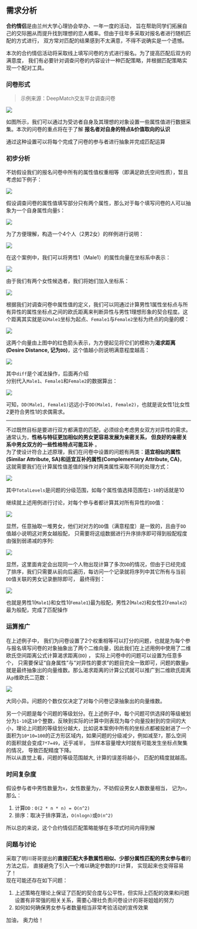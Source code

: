 ## 需求分析
  
**合约情侣**是由兰州大学心理协会举办、一年一度的活动， 旨在帮助同学们拓展自己的交际圈从而提升找到理想的恋人概率。但由于往年多采取对报名者进行随机匹配的方式进行， 双方常对匹配的结果感到不太满意，不得不说确实是一个遗憾。
  
本次的合约情侣活动将采取线上填写问卷的方式进行报名。为了提高匹配后双方的满意度， 我们有必要针对调查问卷的内容设计一种匹配策略，并根据匹配策略实现一个配对工具。
  
### 问卷形式
  
> 示例来源：DeepMatch交友平台调查问卷
  
![](images/demand/QQ20201011-0.png)
  
如图所示，我们可以通过为受访者自身及其理想的对象设置一些属性值进行数据采集。本次的问卷的重点将在于了解 **报名者对自身的特点&价值取向的认识**
  
通过这种设置可以将每个完成了问卷的参与者进行抽象并完成匹配运算
  
### 初步分析
  
不妨假设我们的报名问卷中所有的属性值权重相等（即满足欧氏空间性质），暂且考虑如下例子：
  
![](images/demand/2Dexample.png)
  
假设调查问卷的属性值填写部分只有两个属性，那么对于每个填写问卷的人可以抽象为一个自身属性向量`S`：
  
![](images/demand/Vec2Attri.svg)
 
为了方便理解，构造一个4个人（2男2女）的样例进行说明：
  
![](images/demand/2m2fsample.svg)
  
在这个案例中，我们可以将男性1（Male1）的属性向量在坐标系中表示：
  
![](images/demand/male1.png)
  
由于我们有两个女性候选者，我们将她们加入坐标系：
  
![](images/demand/m1f1f2.png)
  
根据我们对调查问卷中属性值的定义，我们可以同通过计算男性1属性坐标点与所有异性的属性坐标点之间的欧氏距离来判断异性与男性1理想形象的契合程度。这个距离其实就是以`Male1`坐标为起点、`Female1`与`Female2`坐标为终点的向量的模：
  
![](images/demand/m1f1f2-DD.png)

这两个向量由上图中的红色箭头表示，为方便起见将它们的模称为**渴求距离(Desire Distance, 记为`DD`)**，这个值越小则说明满意程度越高：
  
![](images/demand/DDEq.svg)
  
其中`diff`是个减法操作，后面再介绍  
分别代入`Male1`、`Female1`和`Female2`的数据算出：
  
![](images/demand/m1f1f2res.svg)
  
可知，`DD(Male1, Female1)`远远小于`DD(Male1, Female2)`，也就是说女性1比女性2更符合男性1的求偶需求。
  
---  
  
不过既然目标是要进行双方都满意的匹配，必须综合考虑男女双方对异性的需求。通常认为，**性格与特征更加相似的男女更容易发展为亲密关系， 但良好的亲密关系中男女双方的一些性格特点可能互补** 。  
为了使设计符合上述原理，我们在问卷中设置的问题有两类：**适宜相似的属性(Similar Attribute, SA)**和**适宜互补的属性(Complementary Attribute, CA)**， 这就需要我们在计算属性值差值的操作对两类属性采取不同的处理方式：

![](images/demand/DiffEq.svg)
  
其中`TotalLevels`是问题的分级范围，如每个属性值选择范围在`1-10`的话就是10  

继续就上述用例进行讨论，对每个参与者都计算其对所有异性的`DD`值：
  
![](images/demand/allDDs.svg)
  
显然，任意抽取一堆男女，他们对对方的`DD`值（满意程度）是一致的，且由于`DD`值越小说明这对男女越般配， 只需要将这组数据进行升序排序即可得到般配程度由强到弱递减的序列:
  
![](images/demand/sortedDD.svg)

显然，这里面肯定会出现同一个人物出现计算了多次`DD`的情况，但由于已经完成了排序，我们只需要从前向后遍历，每访问一个记录就将序列中其它所有与当前`DD`值关联的男女记录删除即可， 最终得到：
  
![](images/demand/finalDD.svg)
  
也就是男性1(`Male1`)和女性1(`Female1`)最为般配，男性2(`Male2`)和女性2(`Female2`)最为般配，完成了匹配操作
  
### 运算推广
  
在上述例子中， 我们为问卷设置了2个权重相等可以打分的问题，也就是为每个参与报名填写问卷的对象抽象出了两个二维向量，因此我们在上述用例中使用了二维欧氏空间距离公式计算渴求距离(`DD`) ， 实际上问卷中的问题可以设置为任意多个， 只需要保证“自身属性”与“对异性的要求”的题目完全一致即可，问题的数量`p`就是最终抽象出的向量维数。那么渴求距离的计算公式就可以推广到二维欧氏距离从`p`维欧氏二范数：
  
![](images/demand/pDimenDD.svg)
  
大同小异。问题的个数仅仅决定了对每个问卷记录抽象出的向量维数。
  
另一个问题是每个问题的等级划分。在上述例子中，每个问题可供选择的等级被划分为`1-10`这`10`个整数，反映到实际的计算中则表现为每个向量投射到的空间的大小，理论上问题的等级划分越大，比如说本案例中所有的坐标点都被投射进了一个面积为`10*10=100`的正方形区域内，如果问题的分级减少，例如减至`7`，那么空间的面积就会变成`7*7=49`，近乎减半， 当样本容量增大时就有可能发生坐标点聚集的情况， 导致匹配精度下降。  
所以从直觉上看，问题的等级范围越大, 计算的误差将越小， 匹配的精度就越高。
  
### 时间复杂度
假设参与者中男性数量为`x`，女性数量为`y`，不妨假设男女人数数量相当， 记为`n`，那么：
  
1. 计算`DD` : `O(2 * n * n) = O(n^2)`
2. 排序：取决于排序算法，`O(nlogn)`或`O(n^2)`
   
所以总的来说，这个合约情侣匹配策略能够在多项式时间内得到解
  
### 问题与讨论
  
采取了明川哥哥提出的**直接匹配大多数属性相似、少部分属性匹配的男女参与者**的方法之后， 直接避免了引入一个难以确定参数的`FI`计算， 实现起来也变得容易了！  
现在可能还存在如下问题：
  
1. 上述策略在理论上保证了匹配的契合度与公平性，但实际上匹配的效果和问题设置有非常强的相关关系，需要心理社负责问卷设计的哥哥姐姐的努力
2. 如何如何确保男女参与者数量相当非常考验活动的宣传效果
  
加油， 奥力给！
